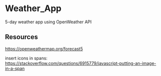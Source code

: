 # Weather_App
5-day weather app using OpenWeather API


## Resources

https://openweathermap.org/forecast5

insert icons in spans:
https://stackoverflow.com/questions/6915779/javascript-putting-an-image-in-a-span